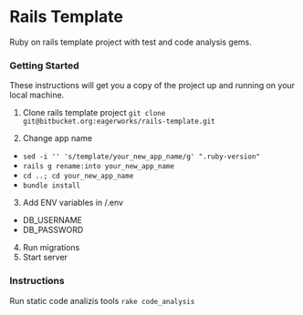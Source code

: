 # Rails Template

Ruby on rails template project with test and code analysis gems.

### Getting Started

These instructions will get you a copy of the project up and running on your local machine.

1. Clone rails template project
  `git clone git@bitbucket.org:eagerworks/rails-template.git`

2. Change app name
  - `sed -i '' 's/template/your_new_app_name/g' ".ruby-version"`
  - `rails g rename:into your_new_app_name`
  - `cd ..; cd your_new_app_name`
  - `bundle install`

3. Add ENV variables in /.env
  - DB_USERNAME
  - DB_PASSWORD

4. Run migrations
5. Start server

### Instructions

Run static code analizis tools
`rake code_analysis`


